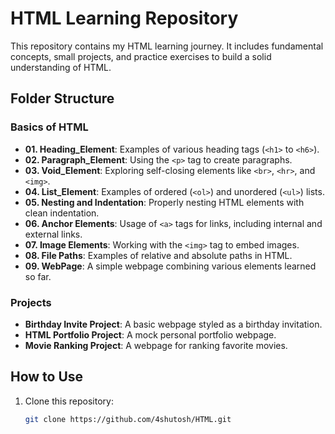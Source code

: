# HTML Learning Repository

This repository contains my HTML learning journey. It includes fundamental concepts, small projects, and practice exercises to build a solid understanding of HTML.

## Folder Structure

### Basics of HTML
- **01. Heading_Element**: Examples of various heading tags (`<h1>` to `<h6>`).
- **02. Paragraph_Element**: Using the `<p>` tag to create paragraphs.
- **03. Void_Element**: Exploring self-closing elements like `<br>`, `<hr>`, and `<img>`.
- **04. List_Element**: Examples of ordered (`<ol>`) and unordered (`<ul>`) lists.
- **05. Nesting and Indentation**: Properly nesting HTML elements with clean indentation.
- **06. Anchor Elements**: Usage of `<a>` tags for links, including internal and external links.
- **07. Image Elements**: Working with the `<img>` tag to embed images.
- **08. File Paths**: Examples of relative and absolute paths in HTML.
- **09. WebPage**: A simple webpage combining various elements learned so far.

### Projects
- **Birthday Invite Project**: A basic webpage styled as a birthday invitation.
- **HTML Portfolio Project**: A mock personal portfolio webpage.
- **Movie Ranking Project**: A webpage for ranking favorite movies.

## How to Use
1. Clone this repository:
   ```bash
   git clone https://github.com/4shutosh/HTML.git
